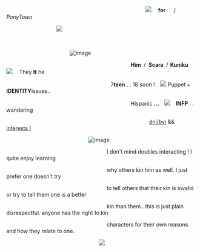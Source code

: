 ⠀⠀                ⠀⠀                        ⠀⠀⠀     ⠀        ⠀     ⠀⠀⠀⠀                ⠀⠀                        ⠀⠀⠀     ⠀        ⠀     ⠀⠀⠀                ⠀⠀                        ⠀⠀⠀     ⠀        ⠀ ![](https://64.media.tumblr.com/d4e32f700da059e3550fa062c71cc7b1/93d8bfe30955397e-1d/s75x75_c1/cb4fab626794f0a7f625ec8d1a84a2115932a2ac.gifv)　 **for** 　 *)*　 *PonyTown*


⠀⠀                ⠀⠀                        ⠀⠀⠀     ⠀        ⠀     ⠀⠀![](https://64.media.tumblr.com/08b35b511fc61c85c6d223266395fa3a/f3b28a6cae0adfe8-21/s1280x1920/2097e8780161a11b20a5332fe70c58a47ac19a70.gifv)


⠀⠀                ⠀⠀                        ⠀⠀⠀                        ⠀        ⠀ ⠀⠀                ⠀⠀                    ⠀⠀                ⠀⠀                        ⠀⠀⠀                   

⠀⠀                ⠀⠀                        ⠀⠀⠀            ⠀⠀⠀     ⠀        ⠀      ⠀⠀![image](https://github.com/user-attachments/assets/c704f938-9e37-4172-8400-884a7e250d67)



⠀⠀                ⠀⠀                        ⠀⠀⠀                        ⠀        ⠀⠀⠀                ⠀⠀                        ⠀⠀⠀                        ⠀        ⠀ ⠀⠀                ⠀⠀                        ⠀⠀⠀                        ⠀        ⠀**Him**   /   **Scara**   /  **Kuniku**  ![](https://64.media.tumblr.com/6882dce3e2c0219dc7aa9589296b34d5/93d8bfe30955397e-5d/s75x75_c1/ad0e4c2b0ad5e528a54b56a6d6b4cf759c72c21d.gifv)
 They **It** he



⠀⠀                ⠀⠀                        ⠀⠀⠀                        ⠀        ⠀⠀⠀                ⠀⠀                        ⠀⠀⠀                        ⠀        ⠀⠀⠀                ⠀⠀                  ⠀7**teen** . . 18 soon ! ![](https://64.media.tumblr.com/7c20e5869cd740bd8859956b2692ac20/93d8bfe30955397e-35/s75x75_c1/f570288554571b799a07811dd8b4f2f799d5074e.gifv) 
 Puppet + **IDENTITY**issues..

⠀⠀                ⠀⠀                        ⠀⠀⠀                        ⠀        ⠀⠀⠀                ⠀⠀                        ⠀⠀⠀                        ⠀       ⠀⠀                ⠀⠀                        ⠀⠀⠀                        ⠀        ⠀ ⠀Hispanic **...** [![](https://64.media.tumblr.com/eae7463a0e483b009f9bff59e5de9a8c/8851735f23cf5f73-1e/s75x75_c1/f98c602f5b548ccc88a4a8557bb23101095a95ed.gifv)](https://64.media.tumblr.com/d4e32f700da059e3550fa062c71cc7b1/93d8bfe30955397e-1d/s75x75_c1/cb4fab626794f0a7f625ec8d1a84a2115932a2ac.gifv) **INFP** . . wandering


⠀⠀                ⠀⠀                        ⠀⠀⠀     ⠀        ⠀     ⠀⠀                ⠀⠀                        ⠀⠀⠀     ⠀        ⠀     ⠀⠀⠀⠀                ⠀⠀                        ⠀⠀⠀     ⠀   ⠀⠀           ⠀[dni/byi](https://rentry.co/scarasbyi) && [interests !](https://rentry.co/scaras-interests)

⠀⠀                ⠀⠀                        ⠀⠀⠀     ⠀        ⠀     ⠀⠀⠀⠀                ⠀⠀                                                                                                                         ⠀                          ⠀⠀![image](https://github.com/user-attachments/assets/a702a164-adb9-48ff-8efc-9fcba7af7fab)







⠀⠀                ⠀⠀                        ⠀⠀⠀                        ⠀        ⠀⠀⠀                ⠀⠀                        ⠀⠀⠀                        ⠀        ⠀⠀⠀                ⠀⠀                  I don't mind doubles interacting ! I quite enjoy learning

⠀⠀                ⠀⠀                        ⠀⠀⠀                        ⠀        ⠀⠀⠀                ⠀⠀                        ⠀⠀⠀                        ⠀        ⠀⠀⠀                ⠀⠀                  why others kin him as well. I just prefer one doesn't try

⠀⠀                ⠀⠀                        ⠀⠀⠀                        ⠀        ⠀⠀⠀                ⠀⠀                        ⠀⠀⠀                        ⠀        ⠀⠀⠀                ⠀⠀                  to tell others that their kin is invalid or try to tell them one is a better

⠀⠀                ⠀⠀                        ⠀⠀⠀                        ⠀        ⠀⠀⠀                ⠀⠀                        ⠀⠀⠀                        ⠀        ⠀⠀⠀                ⠀⠀                  kin than them.. this is just plain disrespectful. anyone has the right to kin

⠀⠀                ⠀⠀                        ⠀⠀⠀                        ⠀        ⠀⠀⠀                ⠀⠀                        ⠀⠀⠀                        ⠀        ⠀⠀⠀                ⠀⠀                  characters for their own reasons and how they relate to one.







⠀⠀                ⠀⠀                        ⠀⠀⠀     ⠀        ⠀     ⠀    ⠀⠀⠀     ⠀        ⠀⠀⠀     ⠀             ⠀⠀![](https://64.media.tumblr.com/2cad1a307576e9db7e2296f4144750a7/f3b28a6cae0adfe8-07/s500x750/2c0da561a64f505814310344bc6b55b9f835836e.gifv)


